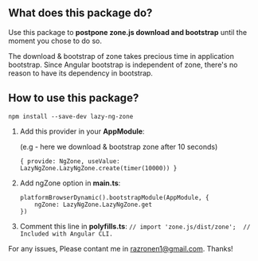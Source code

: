 
## What does this package do?


Use this package to **postpone zone.js download and bootstrap** until the moment you chose to do so.

The download & bootstrap of zone takes precious time in application bootstrap.
Since Angular bootstrap is independent of zone, there's no reason to have its dependency in bootstrap.




## How to use this package?

`npm install --save-dev lazy-ng-zone`

1. Add this provider in your **AppModule**:

    (e.g - here we download & bootstrap zone after 10 seconds)

    `{ provide: NgZone, useValue: LazyNgZone.LazyNgZone.create(timer(10000)) }`

2. Add ngZone option in **main.ts**:
 
    ```
    platformBrowserDynamic().bootstrapModule(AppModule, {
        ngZone: LazyNgZone.LazyNgZone.get
    })
    ```

3. Comment this line in **polyfills.ts**:
    `// import 'zone.js/dist/zone';  // Included with Angular CLI.`



For any issues,
Please contant me in razronen1@gmail.com.
Thanks!